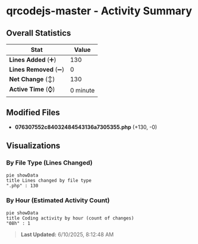 # qrcodejs-master - Activity Summary 

## Overall Statistics

| Stat                   | Value                                                             |
| ---------------------- | ----------------------------------------------------------------- |
| **Lines Added** (➕)   | 130                                          |
| **Lines Removed** (➖) | 0                                        |
| **Net Change** (↕)    | 130                |
| **Active Time** (⌚)   | 0 minute |


## Modified Files
- **076307552c84032484543136a7305355.php** (+130, -0)

## Visualizations

### By File Type (Lines Changed)

```mermaid
pie showData
title Lines changed by file type
".php" : 130
```

### By Hour (Estimated Activity Count)

```mermaid
pie showData
title Coding activity by hour (count of changes)
"08h" : 1
```


> **Last Updated:** 6/10/2025, 8:12:48 AM